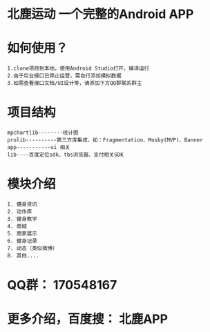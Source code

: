 # 北鹿运动 一个完整的Android APP

# 如何使用？
	1.clone项目到本地，使用Android Studio打开，编译运行
	2.由于后台接口已停止运营，需自行添加模拟数据
	3.如需查看接口文档/UI设计等，请添加下方QQ群联系群主
# 项目结构
	mpchartlib--------统计图
	prolib----------第三方库集成，如：Fragmentation、Mosby(MVP)、Banner
	app-----------ui 相关
	lib----百度定位sdk、tbs浏览器、支付相关SDK
# 模块介绍
	1. 健身资讯
	2. 动作库
	3. 健身教学
	4. 商城
	5. 商家展示
	6. 健身记录
	7. 动态（类似微博）
	8. 其他....

# QQ群： 170548167
# 更多介绍，百度搜： 北鹿APP
	

